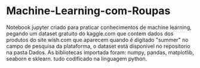 # Machine-Learning-com-Roupas
Notebook jupyter criado para praticar conhecimentos de machine learning, pegando um dataset gratuito do kaggle.com que contem dados dos produtos do site wish.com que aparecem quando é digitado "summer" no campo de pesquisa da plataforma, o dataset está disponivel no repositorio na pasta Dados.
As bibliotecas importada foram: numpy, pandas, matplotlib, seaborn e sklearn.
tudo codificado na linguagem python.
